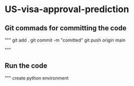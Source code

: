 # US-visa-approval-prediction

## Git commads for committing the code
""" git add .
    git commit -m "comitted"
    git push origin main

"""

## Run the code
"""
    create python environment 